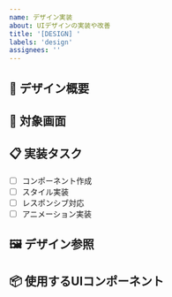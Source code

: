 ```yaml
---
name: デザイン実装
about: UIデザインの実装や改善
title: '[DESIGN] '
labels: 'design'
assignees: ''
---
```


## 🎨 デザイン概要
<!-- 実装するデザインの簡潔な説明を記載してください -->

## 📱 対象画面
<!-- デザインを適用する画面を記載してください -->

## 📋 実装タスク
<!-- 実装に必要なタスクを箇条書きで記載してください -->
- [ ] コンポーネント作成
- [ ] スタイル実装
- [ ] レスポンシブ対応
- [ ] アニメーション実装

## 🖼️ デザイン参照
<!-- デザインファイルのリンクや画像を添付してください -->

## 📦 使用するUIコンポーネント
<!-- 使用するshadcn-uiやその他のコンポーネントを記載してください -->